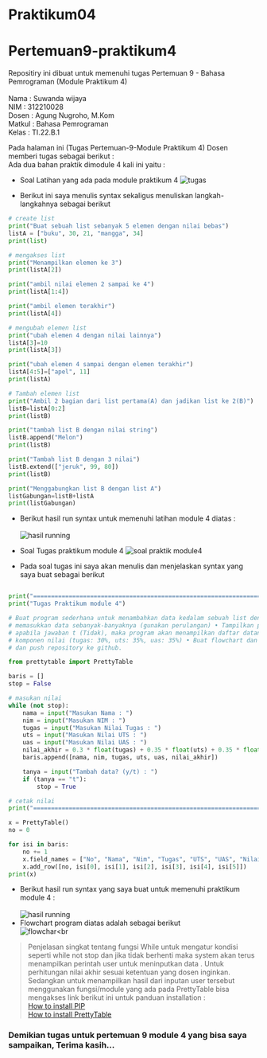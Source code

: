 # Praktikum04
# Pertemuan9-praktikum4

Repositiry ini dibuat untuk memenuhi tugas Pertemuan 9 - Bahasa Pemrograman (Module Praktikum 4)<br><br>
Nama : Suwanda wijaya <br>
NIM : 312210028<br>
Dosen : Agung Nugroho, M.Kom<br>
Matkul : Bahasa Pemrograman<br>
Kelas : TI.22.B.1<br>

Pada halaman ini (Tugas Pertemuan-9-Module Praktikum 4) Dosen memberi tugas sebagai berikut : <br>
Ada dua bahan praktik dimodule 4 kali ini yaitu :<br>

* Soal Latihan yang ada pada module praktikum 4
![tugas](img/soallist.png)<br>

* Berikut ini saya menulis syntax sekaligus menuliskan langkah-langkahnya sebagai berikut 

```python
# create list
print("Buat sebuah list sebanyak 5 elemen dengan nilai bebas")
listA = ["buku", 30, 21, "mangga", 34]
print(list)

# mengakses list
print("Menampilkan elemen ke 3")
print(listA[2])

print("ambil nilai elemen 2 sampai ke 4")
print(listA[1:4])

print("ambil elemen terakhir")
print(listA[4])

# mengubah elemen list
print("ubah elemen 4 dengan nilai lainnya")
listA[3]=10
print(listA[3])

print("ubah elemen 4 sampai dengan elemen terakhir")
listA[4:5]=["apel", 11]
print(listA)

# Tambah elemen list
print("Ambil 2 bagian dari list pertama(A) dan jadikan list ke 2(B)")
listB=listA[0:2]
print(listB)

print("tambah list B dengan nilai string")
listB.append("Melon")
print(listB)

print("Tambah list B dengan 3 nilai")
listB.extend(["jeruk", 99, 80])
print(listB)

print("Menggabungkan list B dengan list A")
listGabungan=listB+listA
print(listGabungan)

```
* Berikut hasil run syntax untuk memenuhi latihan module 4 diatas :<br><br>
![hasil running](img/list.png)<br>

* Soal Tugas praktikum module 4
![soal praktik module4](img/soal-praktikum4.png)<br>

* Pada soal tugas ini saya akan menulis dan menjelaskan syntax yang saya buat sebagai berikut<br>

```python

print("===================================================================")
print("Tugas Praktikum module 4")

# Buat program sederhana untuk menambahkan data kedalam sebuah list dengan rincian sebagai berikut: • Progam meminta
# memasukkan data sebanyak-banyaknya (gunakan perulangan) • Tampilkan pertanyaan untuk menambah data (y/t?),
# apabila jawaban t (Tidak), maka program akan menampilkan daftar datanya. • Nilai Akhir diambil dari perhitungan 3
# komponen nilai (tugas: 30%, uts: 35%, uas: 35%) • Buat flowchart dan penjelasan programnya pada README.md. • Commit
# dan push repository ke github.

from prettytable import PrettyTable

baris = []
stop = False

# masukan nilai
while (not stop):
    nama = input("Masukan Nama : ")
    nim = input("Masukan NIM : ")
    tugas = input("Masukan Nilai Tugas : ")
    uts = input("Masukan Nilai UTS : ")
    uas = input("Masukan Nilai UAS : ")
    nilai_akhir = 0.3 * float(tugas) + 0.35 * float(uts) + 0.35 * float(uas)
    baris.append([nama, nim, tugas, uts, uas, nilai_akhir])

    tanya = input("Tambah data? (y/t) : ")
    if (tanya == "t"):
        stop = True

# cetak nilai
print("===================================================================")

x = PrettyTable()
no = 0

for isi in baris:
    no += 1
    x.field_names = ["No", "Nama", "Nim", "Tugas", "UTS", "UAS", "Nilai Akhir"]
    x.add_row([no, isi[0], isi[1], isi[2], isi[3], isi[4], isi[5]])
print(x)
```
* Berikut hasil run syntax yang saya buat untuk memenuhi praktikum module 4 :<br><br>
![hasil running](img/praktikum4.png)<br>
* Flowchart program diatas adalah sebagai berikut <br>
![flowchar](img/flowchart-module.png)<br
> Penjelasan singkat tentang fungsi While untuk mengatur kondisi seperti while not stop dan jika tidak berhenti maka system akan terus menampilkan perintah user untuk meninputkan data . Untuk perhitungan nilai akhir sesuai ketentuan yang dosen inginkan. Sedangkan untuk menampilkan hasil dari inputan user tersebut menggunakan fungsi/module yang ada pada PrettyTable bisa mengakses link berikut ini untuk panduan installation : <br>
> [How to install PIP](https://phoenixnap.com/kb/install-pip-windows)<br>
>[How to install PrettyTable](https://pypi.org/project/prettytable/)<br>

### Demikian tugas untuk pertemuan 9 module 4 yang bisa saya sampaikan, Terima kasih...